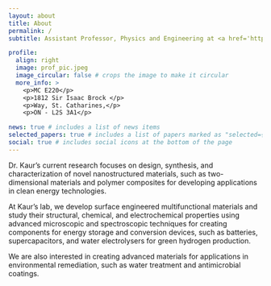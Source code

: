 ```yaml
---
layout: about
title: About
permalink: /
subtitle: Assistant Professor, Physics and Engineering at <a href='https://brocku.ca/'>Brock University</a>.

profile:
  align: right
  image: prof_pic.jpeg
  image_circular: false # crops the image to make it circular
  more_info: >
    <p>MC E220</p>
    <p>1812 Sir Isaac Brock </p>
    <p>Way, St. Catharines,</p>
    <p>ON - L2S 3A1</p>

news: true # includes a list of news items
selected_papers: true # includes a list of papers marked as "selected={true}"
social: true # includes social icons at the bottom of the page
---
```


Dr. Kaur’s current research focuses on design, synthesis, and characterization of novel nanostructured materials, such as two-dimensional materials and polymer composites for developing applications in clean energy technologies. 

At Kaur’s lab, we develop surface engineered multifunctional materials and study their structural, chemical, and electrochemical properties using advanced microscopic and spectroscopic techniques for creating components for energy storage and conversion devices, such as batteries, supercapacitors, and water electrolysers for green hydrogen production. 

We are also interested in creating advanced materials for applications in environmental remediation, such as water treatment and antimicrobial coatings.
